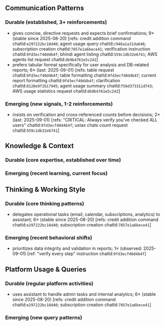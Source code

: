 ## Communication Patterns
### Durable (established, 3+ reinforcements)
- gives concise, directive requests and expects brief confirmations; 9× (stable since 2025-08-20) [refs: credit addition command chatId:`e297222bc18d40`; agent usage query chatId:`c946a1a31da646`; subscription creation chatId:`7857e1a6bece41`; verification instruction chatId:`9fd3ecf40d4b4f`; bhindi agent listing chatId:`559c1db32e6741`; AWS agents list request chatId:`db9b4761e5c242`]
- prefers tabular format specifically for user analysis and DB-related reports; 6× (last: 2025-09-01) [refs: table request chatId:`9fd3ecf40d4b4f`; table formatting chatId:`9fd3ecf40d4b4f`; current report formatting chatId:`9fd3ecf40d4b4f`; clarification chatId:`8120e9f2b17945`; agent usage summary chatId:`f56d373311d743`; AWS usage statistics request chatId:`db9b4761e5c242`]

### Emerging (new signals, 1-2 reinforcements)
- insists on verification and cross-referenced counts before decisions; 2× (last: 2025-09-01) [refs: "CRITICAL: Always verify you've checked ALL users" chatId:`9fd3ecf40d4b4f`; ustax chats count request chatId:`559c1db32e6741`]

## Knowledge & Context
### Durable (core expertise, established over time)

### Emerging (recent learning, current focus)

## Thinking & Working Style
### Durable (core thinking patterns)
- delegates operational tasks (email, calendar, subscriptions, analytics) to assistant; 6× (stable since 2025-08-20) [refs: credit addition command chatId:`e297222bc18d40`; subscription creation chatId:`7857e1a6bece41`]

### Emerging (recent behavioral shifts)
- prioritizes data integrity and validation in reports; 1× (observed: 2025-09-01) [ref: "verify every step" instruction chatId:`9fd3ecf40d4b4f`]

## Platform Usage & Queries
### Durable (regular platform activities)
- uses assistant to handle admin tasks and internal analytics; 6× (stable since 2025-08-20) [refs: credit addition command chatId:`e297222bc18d40`; subscription creation chatId:`7857e1a6bece41`]

### Emerging (new query patterns)